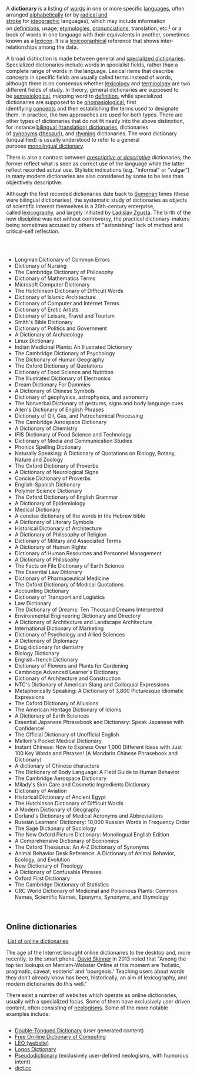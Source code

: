 <p>A&nbsp;<strong>dictionary</strong>&nbsp;is a listing of&nbsp;<a title="Word" href="https://en.wikipedia.org/wiki/Word">words</a>&nbsp;in one or more specific&nbsp;<a title="Language" href="https://en.wikipedia.org/wiki/Language">languages</a>, often arranged&nbsp;<a title="Alphabetical order" href="https://en.wikipedia.org/wiki/Alphabetical_order">alphabetically</a>&nbsp;(or by&nbsp;<a class="mw-redirect" title="Radical-and-stroke sorting" href="https://en.wikipedia.org/wiki/Radical-and-stroke_sorting">radical and stroke</a>&nbsp;for&nbsp;<a class="mw-redirect" title="Ideographic" href="https://en.wikipedia.org/wiki/Ideographic">ideographic</a>&nbsp;languages), which may include information on&nbsp;<a title="Definition" href="https://en.wikipedia.org/wiki/Definition">definitions</a>, usage,&nbsp;<a class="mw-redirect" title="Etymologies" href="https://en.wikipedia.org/wiki/Etymologies">etymologies</a>,&nbsp;<a title="Pronunciation" href="https://en.wikipedia.org/wiki/Pronunciation">pronunciations</a>, translation, etc.<sup id="cite_ref-Web1_1-0" class="reference"><a href="https://en.wikipedia.org/wiki/Dictionary#cite_note-Web1-1">[</a></sup>&nbsp;or a book of words in one language with their equivalents in another, sometimes known as a&nbsp;<a title="Lexicon" href="https://en.wikipedia.org/wiki/Lexicon">lexicon</a>.&nbsp;It is a&nbsp;<a title="Lexicography" href="https://en.wikipedia.org/wiki/Lexicography">lexicographical</a>&nbsp;reference that shows inter-relationships among the data.</p>
<p>A broad distinction is made between general and&nbsp;<a class="mw-redirect" title="Specialized dictionaries" href="https://en.wikipedia.org/wiki/Specialized_dictionaries">specialized dictionaries</a>. Specialized dictionaries include words in specialist fields, rather than a complete range of words in the language. Lexical items that describe concepts in specific fields are usually called terms instead of words, although there is no consensus whether&nbsp;<a title="Lexicology" href="https://en.wikipedia.org/wiki/Lexicology">lexicology</a>&nbsp;and&nbsp;<a title="Terminology" href="https://en.wikipedia.org/wiki/Terminology">terminology</a>&nbsp;are two different fields of study. In theory, general dictionaries are supposed to be&nbsp;<a title="Semasiology" href="https://en.wikipedia.org/wiki/Semasiology">semasiological</a>, mapping word to&nbsp;<a title="Definition" href="https://en.wikipedia.org/wiki/Definition">definition</a>, while specialized dictionaries are supposed to be&nbsp;<a title="Onomasiology" href="https://en.wikipedia.org/wiki/Onomasiology">onomasiological</a>, first identifying&nbsp;<a title="Concept" href="https://en.wikipedia.org/wiki/Concept">concepts</a>&nbsp;and then establishing the terms used to designate them. In practice, the two approaches are used for both types.&nbsp;There are other types of dictionaries that do not fit neatly into the above distinction, for instance&nbsp;<a title="Bilingual dictionary" href="https://en.wikipedia.org/wiki/Bilingual_dictionary">bilingual (translation) dictionaries</a>, dictionaries of&nbsp;<a title="Synonym" href="https://en.wikipedia.org/wiki/Synonym">synonyms</a>&nbsp;(<a title="Thesaurus" href="https://en.wikipedia.org/wiki/Thesaurus">thesauri</a>), and&nbsp;<a class="mw-redirect" title="Rhyming" href="https://en.wikipedia.org/wiki/Rhyming">rhyming</a>&nbsp;dictionaries. The word dictionary (unqualified) is usually understood to refer to a general purpose&nbsp;<a class="mw-redirect" title="Monolingual dictionary" href="https://en.wikipedia.org/wiki/Monolingual_dictionary">monolingual dictionary</a>.</p>
<p>There is also a contrast between&nbsp;<a class="mw-redirect" title="Prescription and description" href="https://en.wikipedia.org/wiki/Prescription_and_description"><em>prescriptive</em>&nbsp;or&nbsp;<em>descriptive</em></a>&nbsp;dictionaries; the former reflect what is seen as correct use of the language while the latter reflect recorded actual use. Stylistic indications (e.g. "informal" or "vulgar") in many modern dictionaries are also considered by some to be less than objectively descriptive.</p>
<p>Although the first recorded dictionaries date back to&nbsp;<a title="Sumer" href="https://en.wikipedia.org/wiki/Sumer">Sumerian</a>&nbsp;times (these were bilingual dictionaries), the systematic study of dictionaries as objects of scientific interest themselves is a 20th-century enterprise, called&nbsp;<a title="Lexicography" href="https://en.wikipedia.org/wiki/Lexicography">lexicography</a>, and largely initiated by&nbsp;<a title="Ladislav Zgusta" href="https://en.wikipedia.org/wiki/Ladislav_Zgusta">Ladislav Zgusta</a>.&nbsp;The birth of the new discipline was not without controversy, the practical dictionary-makers being sometimes accused by others of "astonishing" lack of method and critical-self reflection.</p>

</br>

<h2> </h2>



<ul>

                             

 <li><a target="_blank" href="https://github.com/manjunath5496/Dictionaries/blob/master/dic(2).pdf" style="text-decoration:none;">Longman Dictionary of Common Errors</a></li>
<li><a target="_blank" href="https://github.com/manjunath5496/Dictionaries/blob/master/dic(3).pdf" style="text-decoration:none;">Dictionary of Nursing</a></li>
 <li><a target="_blank" href="https://github.com/manjunath5496/Dictionaries/blob/master/dic(4).pdf" style="text-decoration:none;">The Cambridge Dictionary of Philosophy</a></li>                              
<li><a target="_blank" href="https://github.com/manjunath5496/Dictionaries/blob/master/dic(5).pdf" style="text-decoration:none;">Dictionary of Mathematics Terms</a></li>
<li><a target="_blank" href="https://github.com/manjunath5496/Dictionaries/blob/master/dic(6).pdf" style="text-decoration:none;">Microsoft Computer Dictionary</a></li>
 

 <li><a target="_blank" href="https://github.com/manjunath5496/Dictionaries/blob/master/dic(8).pdf" style="text-decoration:none;">The Hutchinson Dictionary of Difficult Words</a></li>
   <li><a target="_blank" href="https://github.com/manjunath5496/Dictionaries/blob/master/dic(9).pdf" style="text-decoration:none;">Dictionary of Islamic Architecture</a></li>                             
 <li><a target="_blank" href="https://github.com/manjunath5496/Dictionaries/blob/master/dic(10).pdf" style="text-decoration:none;">Dictionary of Computer and Internet Terms </a></li>                              
<li><a target="_blank" href="https://github.com/manjunath5496/Dictionaries/blob/master/dic(11).pdf" style="text-decoration:none;">Dictionary of Erotic Artists</a></li>
<li><a target="_blank" href="https://github.com/manjunath5496/Dictionaries/blob/master/dic(12).pdf" style="text-decoration:none;">Dictionary of Leisure, Travel and Tourism</a></li>
<li><a target="_blank" href="https://github.com/manjunath5496/Dictionaries/blob/master/dic(13).pdf" style="text-decoration:none;">Smith's Bible Dictionary</a></li>
                              
<li><a target="_blank" href="https://github.com/manjunath5496/Dictionaries/blob/master/dic(14).pdf" style="text-decoration:none;">Dictionary of Politics and Government</a></li>
<li><a target="_blank" href="https://github.com/manjunath5496/Dictionaries/blob/master/dic(15).pdf" style="text-decoration:none;">A Dictionary of Archaeology</a></li>



<li><a target="_blank" href="https://github.com/manjunath5496/Dictionaries/blob/master/dic(16).pdf" style="text-decoration:none;">Linux Dictionary</a></li>

  <li><a target="_blank" href="https://github.com/manjunath5496/Dictionaries/blob/master/dic(17).pdf" style="text-decoration:none;">Indian Medicinal Plants: An Illustrated Dictionary</a></li>   
  
<li><a target="_blank" href="https://github.com/manjunath5496/Dictionaries/blob/master/dic(18).pdf" style="text-decoration:none;">The Cambridge Dictionary of Psychology</a></li> 


<li><a target="_blank" href="https://github.com/manjunath5496/Dictionaries/blob/master/dic(20).pdf" style="text-decoration:none;">The Dictionary of Human Geography </a></li>

<li><a target="_blank" href="https://github.com/manjunath5496/Dictionaries/blob/master/dic(21).pdf" style="text-decoration:none;">The Oxford Dictionary of Quotations</a></li>
 

   <li><a target="_blank" href="https://github.com/manjunath5496/Dictionaries/blob/master/dic(24).pdf" style="text-decoration:none;">Dictionary of Food Science and Nutrition</a></li>
 
   <li><a target="_blank" href="https://github.com/manjunath5496/Dictionaries/blob/master/dic(25).pdf" style="text-decoration:none;">The Illustrated Dictionary of Electronics</a></li>                              

  <li><a target="_blank" href="https://github.com/manjunath5496/Dictionaries/blob/master/dic(26).pdf" style="text-decoration:none;">Dream Dictionary For Dummies</a></li>
 
   <li><a target="_blank" href="https://github.com/manjunath5496/Dictionaries/blob/master/dic(27).pdf" style="text-decoration:none;">A Dictionary of Chinese Symbols</a></li>
 
   <li><a target="_blank" href="https://github.com/manjunath5496/Dictionaries/blob/master/dic(28).pdf" style="text-decoration:none;">Dictionary of geophysics, astrophysics, and astronomy  </a></li>
 
   <li><a target="_blank" href="https://github.com/manjunath5496/Dictionaries/blob/master/dic(29).pdf" style="text-decoration:none;">The Nonverbal Dictionary of gestures, signs and body language cues </a></li>                              

  <li><a target="_blank" href="https://github.com/manjunath5496/Dictionaries/blob/master/dic(30).pdf" style="text-decoration:none;">Allen's Dictionary of English Phrases</a></li>
 
   <li><a target="_blank" href="https://github.com/manjunath5496/Dictionaries/blob/master/dic(31).pdf" style="text-decoration:none;">Dictionary of Oil, Gas, and Petrochemical Processing</a></li> 
 

   <li><a target="_blank" href="https://github.com/manjunath5496/Dictionaries/blob/master/dic(33).pdf" style="text-decoration:none;">The Cambridge Aerospace Dictionary</a></li>                              

  <li><a target="_blank" href="https://github.com/manjunath5496/Dictionaries/blob/master/dic(34).pdf" style="text-decoration:none;">A Dictionary of Chemistry</a></li> 
 
  
   <li><a target="_blank" href="https://github.com/manjunath5496/Dictionaries/blob/master/dic(35).pdf" style="text-decoration:none;">IFIS Dictionary of Food Science and Technology</a></li>                              

  <li><a target="_blank" href="https://github.com/manjunath5496/Dictionaries/blob/master/dic(36).pdf" style="text-decoration:none;">Dictionary of Media and Communication Studies</a></li> 
 
<li><a target="_blank" href="https://github.com/manjunath5496/Dictionaries/blob/master/dic(37).pdf" style="text-decoration:none;">Phonics Spelling Dictionary</a></li>
 <li><a target="_blank" href="https://github.com/manjunath5496/Dictionaries/blob/master/dic(38).pdf" style="text-decoration:none;">Naturally Speaking: A Dictionary of Quotations on Biology, Botany, Nature and Zoology</a></li>
<li><a target="_blank" href="https://github.com/manjunath5496/Dictionaries/blob/master/dic(39).pdf" style="text-decoration:none;">The Oxford Dictionary of Proverbs</a></li>
 <li><a target="_blank" href="https://github.com/manjunath5496/Dictionaries/blob/master/dic(40).pdf" style="text-decoration:none;">A Dictionary of Neurological Signs</a></li>                              
<li><a target="_blank" href="https://github.com/manjunath5496/Dictionaries/blob/master/dic(41).pdf" style="text-decoration:none;">Concise Dictionary of Proverbs</a></li>
<li><a target="_blank" href="https://github.com/manjunath5496/Dictionaries/blob/master/dic(42).pdf" style="text-decoration:none;">English-Spanish Dictionary </a></li>
 
  <li><a target="_blank" href="https://github.com/manjunath5496/Dictionaries/blob/master/dic(43).pdf" style="text-decoration:none;">Polymer Science Dictionary </a></li>
 <li><a target="_blank" href="https://github.com/manjunath5496/Dictionaries/blob/master/dic(44).pdf" style="text-decoration:none;">The Oxford Dictionary of English Grammar</a></li>
   <li><a target="_blank" href="https://github.com/manjunath5496/Dictionaries/blob/master/dic(45).pdf" style="text-decoration:none;">A Dictionary of Epidemiology</a></li>                             
 <li><a target="_blank" href="https://github.com/manjunath5496/Dictionaries/blob/master/dic(46).pdf" style="text-decoration:none;">Medical Dictionary</a></li>                              
<li><a target="_blank" href="https://github.com/manjunath5496/Dictionaries/blob/master/dic(47).pdf" style="text-decoration:none;">A concise dictionary of the words in the Hebrew bible</a></li>
<li><a target="_blank" href="https://github.com/manjunath5496/Dictionaries/blob/master/dic(48).pdf" style="text-decoration:none;">A Dictionary of Literary Symbols</a></li>

<li><a target="_blank" href="https://github.com/manjunath5496/Dictionaries/blob/master/dic(49).pdf" style="text-decoration:none;">Historical Dictionary of Architecture</a></li>
                              
<li><a target="_blank" href="https://github.com/manjunath5496/Dictionaries/blob/master/dic(50).pdf" style="text-decoration:none;">A Dictionary of Philosophy of Religion</a></li>
<li><a target="_blank" href="https://github.com/manjunath5496/Dictionaries/blob/master/dic(51).pdf" style="text-decoration:none;">Dictionary of Military and Associated Terms</a></li>

  <li><a target="_blank" href="https://github.com/manjunath5496/Dictionaries/blob/master/dic(52).pdf" style="text-decoration:none;">A Dictionary of Human Rights</a></li>                              

<li><a target="_blank" href="https://github.com/manjunath5496/Dictionaries/blob/master/dic(53).pdf" style="text-decoration:none;">Dictionary of Human Resources and Personnel Management </a></li>
 
<li><a target="_blank" href="https://github.com/manjunath5496/Dictionaries/blob/master/dic(54).pdf" style="text-decoration:none;">A Dictionary of Philosophy </a></li>

<li><a target="_blank" href="https://github.com/manjunath5496/Dictionaries/blob/master/dic(55).pdf" style="text-decoration:none;">The Facts on File Dictionary of Earth Science</a></li>
 
  <li><a target="_blank" href="https://github.com/manjunath5496/Dictionaries/blob/master/dic(56).pdf" style="text-decoration:none;">The Essential Law Ditionary </a></li>                              

  <li><a target="_blank" href="https://github.com/manjunath5496/Dictionaries/blob/master/dic(57).pdf" style="text-decoration:none;">Dictionary of Pharmaceutical Medicine </a></li>
 
   <li><a target="_blank" href="https://github.com/manjunath5496/Dictionaries/blob/master/dic(58).pdf" style="text-decoration:none;">The Oxford Dictionary of Medical Quotations </a></li>
 
 
  <li><a target="_blank" href="https://github.com/manjunath5496/Dictionaries/blob/master/dic(60).pdf" style="text-decoration:none;">Accounting Dictionary </a></li>
 
   <li><a target="_blank" href="https://github.com/manjunath5496/Dictionaries/blob/master/dic(61).pdf" style="text-decoration:none;">Dictionary of Transport and Logistics</a></li>
 
   <li><a target="_blank" href="https://github.com/manjunath5496/Dictionaries/blob/master/dic(62).pdf" style="text-decoration:none;">Law Dictionary </a></li>
 
   <li><a target="_blank" href="https://github.com/manjunath5496/Dictionaries/blob/master/dic(63).pdf" style="text-decoration:none;">The Dictionary of Dreams: Ten Thousand Dreams Interpreted</a></li>                              

  <li><a target="_blank" href="https://github.com/manjunath5496/Dictionaries/blob/master/dic(64).pdf" style="text-decoration:none;">Environmental Engineering Dictionary and Directory</a></li>
 
   <li><a target="_blank" href="https://github.com/manjunath5496/Dictionaries/blob/master/dic(65).pdf" style="text-decoration:none;">A Dictionary of Architecture and Landscape Architecture </a></li> 
 
   <li><a target="_blank" href="https://github.com/manjunath5496/Dictionaries/blob/master/dic(67).pdf" style="text-decoration:none;">International Dictionary of Marketing</a></li>                              

  <li><a target="_blank" href="https://github.com/manjunath5496/Dictionaries/blob/master/dic(68).pdf" style="text-decoration:none;">Dictionary of Psychology and Allied Sciences</a></li> 
 
  
   <li><a target="_blank" href="https://github.com/manjunath5496/Dictionaries/blob/master/dic(69).pdf" style="text-decoration:none;">A Dictionary of Diplomacy</a></li>                              

  <li><a target="_blank" href="https://github.com/manjunath5496/Dictionaries/blob/master/dic(70).pdf" style="text-decoration:none;">Drug dictionary for dentistry </a></li> 
  
 
 <li><a target="_blank" href="https://github.com/manjunath5496/Dictionaries/blob/master/dic(71).pdf" style="text-decoration:none;">Biology Dictionary</a></li>
 
 <li><a target="_blank" href="https://github.com/manjunath5496/Dictionaries/blob/master/dic(72).pdf" style="text-decoration:none;">English−french Dictionary</a></li> 
 
 
 <li><a target="_blank" href="https://github.com/manjunath5496/Dictionaries/blob/master/dic(73).pdf" style="text-decoration:none;">Dictionary of Flowers and Plants for Gardening </a></li>
  <li><a target="_blank" href="https://github.com/manjunath5496/Dictionaries/blob/master/dic(74).pdf" style="text-decoration:none;">Cambridge Advanced Learner's Dictionary</a></li>
                           
<li><a target="_blank" href="https://github.com/manjunath5496/Dictionaries/blob/master/dic(76).rar" style="text-decoration:none;">Dictionary of Architecture and Construction</a></li>

 <li><a target="_blank" href="https://github.com/manjunath5496/Dictionaries/blob/master/dic(1).pdf" style="text-decoration:none;">NTC's Dictionary of American Slang and Colloquial Expressions</a></li> 
 
 
 <li><a target="_blank" href="https://github.com/manjunath5496/Dictionaries/blob/master/dic(7).pdf" style="text-decoration:none;">Metaphorically Speaking: A Dictionary of 3,800 Picturesque Idiomatic Expressions </a></li>
  <li><a target="_blank" href="https://github.com/manjunath5496/Dictionaries/blob/master/dic(19).pdf" style="text-decoration:none;">The Oxford Dictionary of Allusions</a></li>


 <li><a target="_blank" href="https://github.com/manjunath5496/Dictionaries/blob/master/dic(22).pdf" style="text-decoration:none;">The American Heritage Dictionary of Idioms</a></li> 
 
 
 <li><a target="_blank" href="https://github.com/manjunath5496/Dictionaries/blob/master/dic(23).pdf" style="text-decoration:none;">A Dictionary of Earth Sciences </a></li>
  <li><a target="_blank" href="https://github.com/manjunath5496/Dictionaries/blob/master/dic(32).pdf" style="text-decoration:none;">Essential Japanese Phrasebook and Dictionary: Speak Japanese with Confidence!</a></li>

 <li><a target="_blank" href="https://github.com/manjunath5496/Dictionaries/blob/master/dic(59).pdf" style="text-decoration:none;">The Official Dictionary of Unofficial English</a></li>
  <li><a target="_blank" href="https://github.com/manjunath5496/Dictionaries/blob/master/dic(75).pdf" style="text-decoration:none;">Melloni's Pocket Medical Dictionary</a></li>

 <li><a target="_blank" href="https://github.com/manjunath5496/Dictionaries/blob/master/dic(66).pdf" style="text-decoration:none;">Instant Chinese: How to Express Over 1,000 Different Ideas with Just 100 Key Words and Phrases! (A Mandarin Chinese Phrasebook and Dictionary) </a></li>
  <li><a target="_blank" href="https://github.com/manjunath5496/Dictionaries/blob/master/dic(77).pdf" style="text-decoration:none;">A dictionary of Chinese characters</a></li>

 <li><a target="_blank" href="https://github.com/manjunath5496/Dictionaries/blob/master/dic(78).pdf" style="text-decoration:none;">The Dictionary of Body Language: A Field Guide to Human Behavior</a></li>
  <li><a target="_blank" href="https://github.com/manjunath5496/Dictionaries/blob/master/dic(79).pdf" style="text-decoration:none;">The Cambridge Aerospace Dictionary</a></li>
  <li><a target="_blank" href="https://github.com/manjunath5496/Dictionaries/blob/master/dic(80).pdf" style="text-decoration:none;">Milady's Skin Care and Cosmetic Ingredients Dictionary</a></li>
  
  
  <li><a target="_blank" href="https://github.com/manjunath5496/Dictionaries/blob/master/dic(81).pdf" style="text-decoration:none;">Dictionary of Aviation </a></li>
  <li><a target="_blank" href="https://github.com/manjunath5496/Dictionaries/blob/master/dic(82).pdf" style="text-decoration:none;">Historical Dictionary of Ancient Egypt</a></li>

 <li><a target="_blank" href="https://github.com/manjunath5496/Dictionaries/blob/master/dic(83).pdf" style="text-decoration:none;">The Hutchinson Dictionary of Difficult Words</a></li>
  <li><a target="_blank" href="https://github.com/manjunath5496/Dictionaries/blob/master/dic(84).rar" style="text-decoration:none;"> A Modern Dictionary of Geography</a></li>
  <li><a target="_blank" href="https://github.com/manjunath5496/Dictionaries/blob/master/dic(85).pdf" style="text-decoration:none;">Dorland's Dictionary of Medical Acronyms and Abbreviations</a></li> 
  
   <li><a target="_blank" href="https://github.com/manjunath5496/Dictionaries/blob/master/dic(86).pdf" style="text-decoration:none;">Russian Learners' Dictionary: 10,000 Russian Words in Frequency Order</a></li>  
  
<li><a target="_blank" href="https://github.com/manjunath5496/Dictionaries/blob/master/dic(87).pdf" style="text-decoration:none;">The Sage Dictionary of Sociology</a></li> 
  
   <li><a target="_blank" href="https://github.com/manjunath5496/Dictionaries/blob/master/dic(88).pdf" style="text-decoration:none;">The New Oxford Picture Dictionary: Monolingual English Edition</a></li>  
  
 <li><a target="_blank" href="https://github.com/manjunath5496/Dictionaries/blob/master/dic(89).pdf" style="text-decoration:none;">A Comprehensive Dictionary of Economics</a></li> 
  
   <li><a target="_blank" href="https://github.com/manjunath5496/Dictionaries/blob/master/dic(90).pdf" style="text-decoration:none;">The Oxford Thesaurus: An A-Z Dictionary of Synonyms</a></li>  
  
<li><a target="_blank" href="https://github.com/manjunath5496/Dictionaries/blob/master/dic(91).pdf" style="text-decoration:none;">Animal Behavior Desk Reference: A Dictionary of Animal Behavior, Ecology, and Evolution</a></li>  
  
 <li><a target="_blank" href="https://github.com/manjunath5496/Dictionaries/blob/master/dic(92).pdf" style="text-decoration:none;">New Dictionary of Theology</a></li> 
  
   <li><a target="_blank" href="https://github.com/manjunath5496/Dictionaries/blob/master/dic(93).pdf" style="text-decoration:none;">A Dictionary of Confusable Phrases</a></li> 
  
   
 <li><a target="_blank" href="https://github.com/manjunath5496/Dictionaries/blob/master/dic(94).pdf" style="text-decoration:none;">Oxford First Dictionary </a></li> 
  
   <li><a target="_blank" href="https://github.com/manjunath5496/Dictionaries/blob/master/dic(95).pdf" style="text-decoration:none;">The Cambridge Dictionary of Statistics</a></li>  
  <li><a target="_blank" href="https://github.com/manjunath5496/Dictionaries/blob/master/dic(96).rar" style="text-decoration:none;">CRC World Dictionary of Medicinal and Poisonous Plants: Common Names, Scientific Names, Eponyms, Synonyms, and Etymology</a></li>    
   
 </ul>
</br>
<h2> </h2>
<h2><span id="Online_dictionaries" class="mw-headline">Online dictionaries</span></h2>
<div class="hatnote navigation-not-searchable">&nbsp;<a title="List of online dictionaries" href="https://en.wikipedia.org/wiki/List_of_online_dictionaries">List of online dictionaries</a></div>
<p>The age of the Internet brought online dictionaries to the desktop and, more recently, to the smart phone.&nbsp;<a title="David Skinner (journalist)" href="https://en.wikipedia.org/wiki/David_Skinner_(journalist)">David Skinner</a>&nbsp;in 2013 noted that "Among the top ten lookups on Merriam-Webster Online at this moment are 'holistic, pragmatic, caveat, esoteric' and 'bourgeois.' Teaching users about words they don&rsquo;t already know has been, historically, an aim of lexicography, and modern dictionaries do this well."</p>
<p>There exist a number of websites which operate as online dictionaries, usually with a specialized focus. Some of them have exclusively user driven content, often consisting of&nbsp;<a class="mw-redirect" title="Neologisms" href="https://en.wikipedia.org/wiki/Neologisms">neologisms</a>. Some of the more notable examples include:</p>
<div class="div-col columns column-width">
<ul>
<li><a title="Double-Tongued Dictionary" href="https://en.wikipedia.org/wiki/Double-Tongued_Dictionary">Double-Tongued Dictionary</a>&nbsp;(user generated content)</li>
<li><a title="Free On-line Dictionary of Computing" href="https://en.wikipedia.org/wiki/Free_On-line_Dictionary_of_Computing">Free On-line Dictionary of Computing</a></li>
<li><a title="LEO (website)" href="https://en.wikipedia.org/wiki/LEO_(website)">LEO (website)</a></li>
<li><a title="Logos Dictionary" href="https://en.wikipedia.org/wiki/Logos_Dictionary">Logos Dictionary</a></li>
<li><a class="new" title="Pseudodictionary (page does not exist)" href="https://en.wikipedia.org/w/index.php?title=Pseudodictionary&amp;action=edit&amp;redlink=1">Pseudodictionary</a>&nbsp;(exclusively user-defined neologisms, with humorous intent)</li>
<li><a title="Dict.cc" href="https://en.wikipedia.org/wiki/Dict.cc">dict.cc</a></li>
</ul>
</div>
</br>
